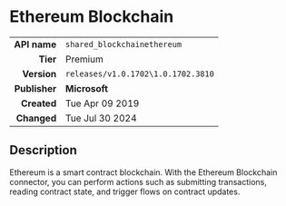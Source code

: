 # Ethereum Blockchain
| | |
|-:|-|
|**API name**|`shared_blockchainethereum`|
|**Tier**|Premium|
|**Version**|`releases/v1.0.1702\1.0.1702.3810`|
|**Publisher**|**Microsoft**|
|**Created**|Tue Apr 09 2019|
|**Changed**|Tue Jul 30 2024|

## Description
Ethereum is a smart contract blockchain. With the Ethereum Blockchain connector, you can perform actions such as submitting transactions, reading contract state, and trigger flows on contract updates.
